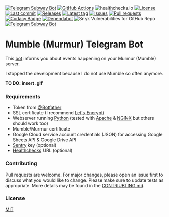 [![Telegram Subway Bot](https://img.shields.io/badge/Telegram-Bot-blue?logo=telegram)](https://t.me/SubwayBot)
[![GitHub Actions](https://github.com/Crazy-Marvin/MumbleTelegramBot/actions/workflows/ci.yml/badge.svg)](https://github.com/Crazy-Marvin/MumbleTelegramBot/actions/workflows/ci.yml)
![healthchecks.io](https://healthchecks.io/badge/396c7d03-faf7-4562-9f83-1194d0/yJVJlOBc/Mumble.shields)
[![License](https://img.shields.io/github/license/Crazy-Marvin/MumbleTelegramBot)](https://github.com/Crazy-Marvin/MumbleTelegramBot/blob/trunk/LICENSE)
[![Last commit](https://img.shields.io/github/last-commit/Crazy-Marvin/MumbleTelegramBot.svg?style=flat)](https://github.com/Crazy-Marvin/MumbleTelegramBot/commits)
[![Releases](https://img.shields.io/github/downloads/Crazy-Marvin/MumbleTelegramBot/total.svg?style=flat)](https://github.com/Crazy-Marvin/MumbleTelegramBot/releases)
[![Latest tag](https://img.shields.io/github/tag/Crazy-Marvin/MumbleTelegramBot.svg?style=flat)](https://github.com/Crazy-Marvin/MumbleTelegramBot/tags)
[![Issues](https://img.shields.io/github/issues/Crazy-Marvin/MumbleTelegramBot.svg?style=flat)](https://github.com/Crazy-Marvin/MumbleTelegramBot/issues)
[![Pull requests](https://img.shields.io/github/issues-pr/Crazy-Marvin/MumbleTelegramBot.svg?style=flat)](https://github.com/Crazy-Marvin/MumbleTelegramBot/pulls)
[![Codacy Badge](https://app.codacy.com/project/badge/Grade/a9ec4ee98a93425ca8162b369adce3db)](https://www.codacy.com/gh/Crazy-Marvin/MumbleTelegramBot/dashboard?utm_source=github.com&utm_medium=referral&utm_content=Crazy-Marvin/MumbleTelegramBot&utm_campaign=Badge_Grade)
[![Dependabot](https://badgen.net/badge/icon/dependabot?icon=dependabot&label)](https://python.org/)
![Snyk Vulnerabilities for GitHub Repo](https://img.shields.io/snyk/vulnerabilities/github/Crazy-Marvin/MumbleTelegramBot)
[![Telegram Subway Bot](https://img.shields.io/badge/Python-yellow?logo=python)](http://t.me/MumbleTelegramBot)

# Mumble (Murmur) Telegram Bot

This [bot](http://t.me/MumbleTelegramBot) informs you about events happening on your Murmur (Mumble) server.

I stopped the development because I do not use Mumble so often anymore.

__TO DO: insert .gif__

### Requirements

- Token from [@Botfather](https://telegram.me/botfather)
- SSL certificate (I recommend [Let's Encrypt](https://letsencrypt.org/))
- Webserver running [Python](https://www.python.org) (tested with [Apache](https://httpd.apache.org/) & [NGINX](https://www.nginx.com/) but others should work too)
- Mumble/Murmur certificate
- Google Cloud service account credentials (JSON) for accessing Google Sheets API & Google Drive API
- [Sentry](https://docs.sentry.io/platforms/python/) key (optional)
- [Healthchecks](https://healthchecks.io/#php) URL (optional)

### Contributing

Pull requests are welcome. For major changes, please open an issue first to discuss what you would like to change.
Please make sure to update tests as appropriate.
More details may be found in the [CONTRIUBTING.md](https://github.com/Crazy-Marvin/MumbleTelegramBot/tree/trunk/.github/CONTRIBUTING.md).

### License

[MIT](https://choosealicense.com/licenses/mit/)
